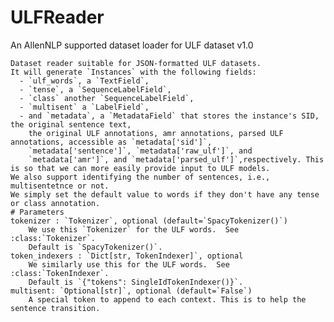 # ULFReader
An AllenNLP supported dataset loader for ULF dataset v1.0

    Dataset reader suitable for JSON-formatted ULF datasets.
    It will generate `Instances` with the following fields:
      - `ulf_words`, a `TextField`,
      - `tense`, a `SequenceLabelField`,
      - `class` another `SequenceLabelField`,
      - `multisent` a `LabelField`,
      - and `metadata`, a `MetadataField` that stores the instance's SID, the original sentence text,
        the original ULF annotations, amr annotations, parsed ULF annotations, accessible as `metadata['sid']`,
        `metadata['sentence']`, `metadata['raw_ulf']`, and
        `metadata['amr']`, and `metadata['parsed_ulf']`,respectively. This is so that we can more easily provide input to ULF models.
    We also support identifying the number of sentences, i.e., multisentetnce or not.
    We simply set the default value to words if they don't have any tense or class annotation.
    # Parameters
    tokenizer : `Tokenizer`, optional (default=`SpacyTokenizer()`)
        We use this `Tokenizer` for the ULF words.  See :class:`Tokenizer`.
        Default is `SpacyTokenizer()`.
    token_indexers : `Dict[str, TokenIndexer]`, optional
        We similarly use this for the ULF words.  See :class:`TokenIndexer`.
        Default is `{"tokens": SingleIdTokenIndexer()}`.
    multisent: `Optional[str]`, optional (default=`False`)
        A special token to append to each context. This is to help the sentence transition.
    
